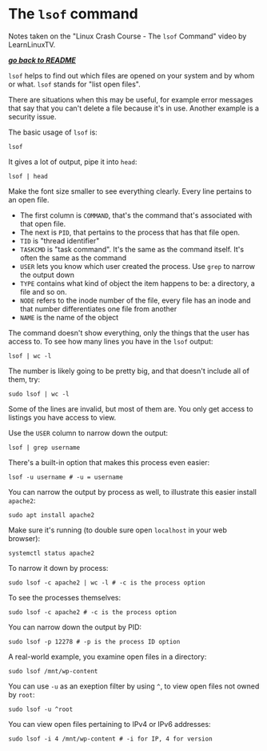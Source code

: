 # The `lsof` command

Notes taken on the "Linux Crash Course - The `lsof` Command" video by
LearnLinuxTV.

[***go back to README***](/README.md)

`lsof` helps to find out which files are opened on your system and by whom or
what. `lsof` stands for "list open files". 

There are situations when this may be useful, for example error messages that
say that you can't delete a file because it's in use. Another example is a 
security issue.

The basic usage of `lsof` is:

    lsof

It gives a lot of output, pipe it into `head`:

    lsof | head

Make the font size smaller to see everything clearly. Every line pertains to an
open file. 
- The first column is `COMMAND`, that's the command that's associated with that
  open file. 
- The next is `PID`, that pertains to the process that has that file open.
- `TID` is "thread identifier"
- `TASKCMD` is "task command". It's the same as the command itself. It's often
  the same as the command
- `USER` lets you know which user created the process. Use `grep` to narrow the
  output down
- `TYPE` contains what kind of object the item happens to be: a directory, a
  file and so on.
- `NODE` refers to the inode number of the file, every file has an inode and
  that number differentiates one file from another
- `NAME` is the name of the object

The command doesn't show everything, only the things that the user has access
to. To see how many lines you have in the `lsof` output:

    lsof | wc -l

The number is likely going to be pretty big, and that doesn't include all of
them, try:

    sudo lsof | wc -l

Some of the lines are invalid, but most of them are. You only get access to
listings you have access to view.

Use the `USER` column to narrow down the output:

    lsof | grep username

There's a built-in option that makes this process even easier:

    lsof -u username # -u = username

You can narrow the output by process as well, to illustrate this easier install
`apache2`:

    sudo apt install apache2 

Make sure it's running (to double sure open `localhost` in your web browser):

    systemctl status apache2

To narrow it down by process:

    sudo lsof -c apache2 | wc -l # -c is the process option

To see the processes themselves:

    sudo lsof -c apache2 # -c is the process option
    
You can narrow down the output by PID:

    sudo lsof -p 12278 # -p is the process ID option

A real-world example, you examine open files in a directory:

    sudo lsof /mnt/wp-content

You can use `-u` as an exeption filter by using `^`, to view open files not
owned by `root`:

    sudo lsof -u ^root

You can view open files pertaining to IPv4 or IPv6 addresses:

    sudo lsof -i 4 /mnt/wp-content # -i for IP, 4 for version
